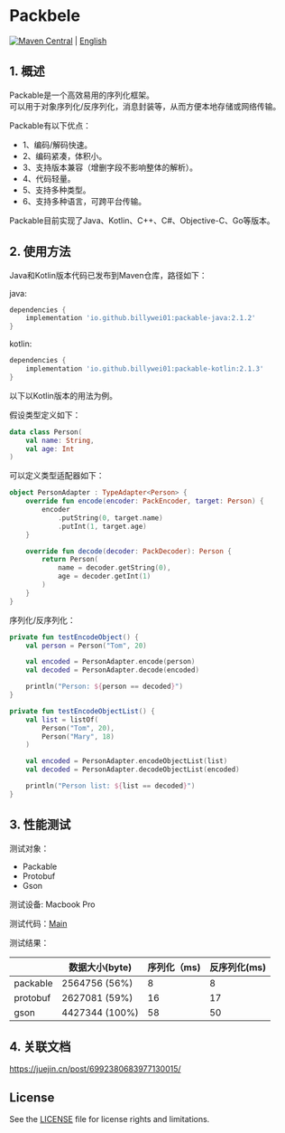 # Packbele

[![Maven Central](https://img.shields.io/maven-central/v/io.github.billywei01/packable-kotlin)](https://search.maven.org/artifact/io.github.billywei01/packable) | [English](README_EN.md)

## 1.  概述
Packable是一个高效易用的序列化框架。<br>
可以用于对象序列化/反序列化，消息封装等，从而方便本地存储或网络传输。

Packable有以下优点：
- 1、编码/解码快速。
- 2、编码紧凑，体积小。
- 3、支持版本兼容（增删字段不影响整体的解析）。
- 4、代码轻量。
- 5、支持多种类型。
- 6、支持多种语言，可跨平台传输。


Packable目前实现了Java、Kotlin、C++、C#、Objective-C、Go等版本。

## 2. 使用方法

Java和Kotlin版本代码已发布到Maven仓库，路径如下：

java:
```gradle
dependencies {
    implementation 'io.github.billywei01:packable-java:2.1.2'
}
```

kotlin:
```gradle
dependencies {
    implementation 'io.github.billywei01:packable-kotlin:2.1.3'
}
```

以下以Kotlin版本的用法为例。

假设类型定义如下：

```kotlin
data class Person(
    val name: String,
    val age: Int
)
```

可以定义类型适配器如下：

```kotlin
object PersonAdapter : TypeAdapter<Person> {
    override fun encode(encoder: PackEncoder, target: Person) {
        encoder
            .putString(0, target.name)
            .putInt(1, target.age)
    }

    override fun decode(decoder: PackDecoder): Person {
        return Person(
            name = decoder.getString(0),
            age = decoder.getInt(1)
        )
    }
}
```

序列化/反序列化：

```kotlin
private fun testEncodeObject() {
    val person = Person("Tom", 20)

    val encoded = PersonAdapter.encode(person)
    val decoded = PersonAdapter.decode(encoded)

    println("Person: ${person == decoded}")
}

private fun testEncodeObjectList() {
    val list = listOf(
        Person("Tom", 20),
        Person("Mary", 18)
    )

    val encoded = PersonAdapter.encodeObjectList(list)
    val decoded = PersonAdapter.decodeObjectList(encoded)

    println("Person list: ${list == decoded}")
}
```

## 3. 性能测试

测试对象：
- Packable
- Protobuf
- Gson

测试设备: Macbook Pro

测试代码：[Main](https://github.com/BillyWei01/Packable/blob/main/java/src/main/java/Main.java)

测试结果：

|          | 数据大小(byte)     | 序列化（ms) | 反序列化(ms) |
|----------|----------------|---------|----------|
| packable | 2564756 (56%)  | 8       | 8        |
| protobuf | 2627081 (59%)  | 16      | 17       |
| gson     | 4427344 (100%) | 58      | 50       |

## 4. 关联文档
https://juejin.cn/post/6992380683977130015/


## License
See the [LICENSE](LICENSE) file for license rights and limitations.

